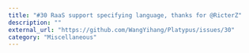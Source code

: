 ```yaml
---
title: "#30 RaaS support specifying language, thanks for @RicterZ"
description: ""
external_url: "https://github.com/WangYihang/Platypus/issues/30"
category: "Miscellaneous"
---
```

